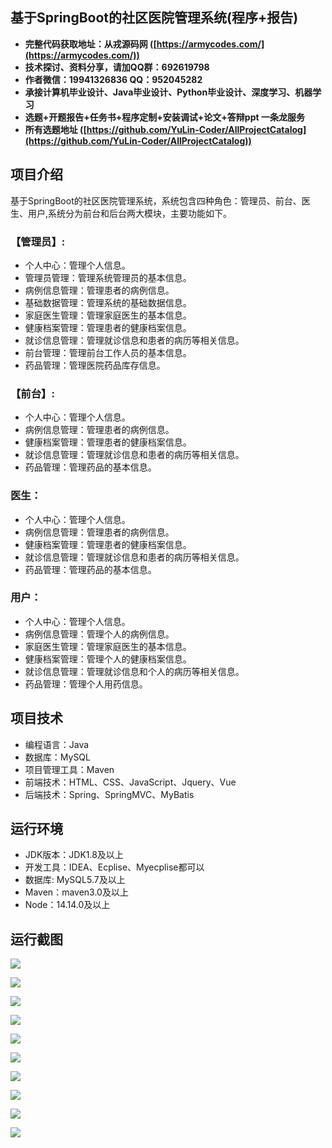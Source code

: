 ## 基于SpringBoot的社区医院管理系统(程序+报告)

- <b>完整代码获取地址：从戎源码网 ([https://armycodes.com/](https://armycodes.com/))</b>
- <b>技术探讨、资料分享，请加QQ群：692619798</b> 
- <b>作者微信：19941326836  QQ：952045282</b> 
- <b>承接计算机毕业设计、Java毕业设计、Python毕业设计、深度学习、机器学习</b>
- <b>选题+开题报告+任务书+程序定制+安装调试+论文+答辩ppt 一条龙服务</b>
- <b>所有选题地址 ([https://github.com/YuLin-Coder/AllProjectCatalog](https://github.com/YuLin-Coder/AllProjectCatalog)) </b>

## 项目介绍
基于SpringBoot的社区医院管理系统，系统包含四种角色：管理员、前台、医生、用户,系统分为前台和后台两大模块，主要功能如下。

### 【管理员】:
- 个人中心：管理个人信息。
- 管理员管理：管理系统管理员的基本信息。
- 病例信息管理：管理患者的病例信息。
- 基础数据管理：管理系统的基础数据信息。
- 家庭医生管理：管理家庭医生的基本信息。
- 健康档案管理：管理患者的健康档案信息。
- 就诊信息管理：管理就诊信息和患者的病历等相关信息。
- 前台管理：管理前台工作人员的基本信息。
- 药品管理：管理医院药品库存信息。

### 【前台】:
- 个人中心：管理个人信息。
- 病例信息管理：管理患者的病例信息。
- 健康档案管理：管理患者的健康档案信息。
- 就诊信息管理：管理就诊信息和患者的病历等相关信息。
- 药品管理：管理药品的基本信息。

### 医生：
- 个人中心：管理个人信息。
- 病例信息管理：管理患者的病例信息。
- 健康档案管理：管理患者的健康档案信息。
- 就诊信息管理：管理就诊信息和患者的病历等相关信息。
- 药品管理：管理药品的基本信息。

### 用户：
- 个人中心：管理个人信息。
- 病例信息管理：管理个人的病例信息。
- 家庭医生管理：管理家庭医生的基本信息。
- 健康档案管理：管理个人的健康档案信息。
- 就诊信息管理：管理就诊信息和个人的病历等相关信息。
- 药品管理：管理个人用药信息。

## 项目技术
- 编程语言：Java
- 数据库：MySQL
- 项目管理工具：Maven
- 前端技术：HTML、CSS、JavaScript、Jquery、Vue
- 后端技术：Spring、SpringMVC、MyBatis

## 运行环境
- JDK版本：JDK1.8及以上
- 开发工具：IDEA、Ecplise、Myecplise都可以
- 数据库: MySQL5.7及以上
- Maven：maven3.0及以上
- Node：14.14.0及以上

## 运行截图
![](screenshot/1.png)

![](screenshot/2.png)

![](screenshot/3.png)

![](screenshot/4.png)

![](screenshot/5.png)

![](screenshot/6.png)

![](screenshot/7.png)

![](screenshot/8.png)

![](screenshot/9.png)

![](screenshot/10.png)
